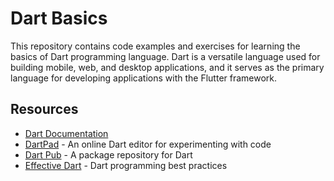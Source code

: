 # Dart Basics

This repository contains code examples and exercises for learning the basics of Dart programming language. Dart is a versatile language used for building mobile, web, and desktop applications, and it serves as the primary language for developing applications with the Flutter framework.

## Resources

- [Dart Documentation](https://dart.dev/guides)
- [DartPad](https://dartpad.dev) - An online Dart editor for experimenting with code
- [Dart Pub](https://pub.dev) - A package repository for Dart
- [Effective Dart](https://dart.dev/guides/language/effective-dart) - Dart programming best practices
